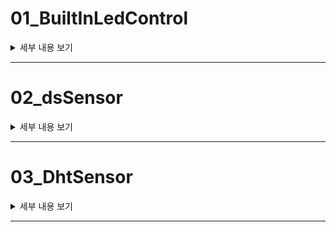 # 01_BuiltInLedControl
<details>
  <summary>세부 내용 보기</summary>

## 목적
이 프로젝트의 목적은 **ESP32 보드가 제대로 작동하는지 확인**하는 것입니다. 이를 위해 **내장된 LED를 제어**하여 **1초 간격**으로 켜고 끄는 동작을 수행합니다. 학생들은 이를 통해 **디지털 출력 제어**와 **기본적인 딜레이 함수**의 사용법을 학습할 수 있습니다.

## 준비물
- **ESP32 개발 보드**
- **USB 케이블** (ESP32와 PC 연결용)
- **Arduino IDE** (코드 작성 및 업로드)

## 코드 설명
이 실습에서는 **ESP32 내장 LED**를 활용하여 간단한 **점멸 제어**를 수행합니다. **GPIO 2번 핀**에 연결된 내장 LED를 **1초마다 켜고 끄는 동작**을 반복하게 됩니다. 이를 통해 ESP32가 **정상적으로 작동하는지** 확인할 수 있습니다.
</details>

---

# 02_dsSensor
<details>
  <summary>세부 내용 보기</summary>

## 목적
이 프로젝트의 목적은 **ESP32와 조도 센서(Cds)**를 이용하여 **주변 빛의 양**을 측정하고, **시리얼 모니터**를 통해 실시간으로 확인하는 것입니다. 조도 센서를 통해 빛이 얼마나 **밝거나 어두운지** 확인할 수 있으며, 이를 기반으로 **조명 제어** 등의 스마트 홈 시스템으로 확장할 수 있습니다.

## 준비물
- **ESP32 개발 보드**
- **조도 센서 (Cds)**
- **점퍼 와이어**
- **USB 케이블** (ESP32와 PC 연결용)
- **Arduino IDE** (코드 작성 및 업로드)

## 코드 설명
- **GPIO 39번 핀**을 사용하여 **조도 센서**의 아날로그 값을 읽어들입니다.
- **시리얼 모니터**를 통해 실시간으로 빛의 강도를 모니터링합니다.
- **delay(1000)**을 사용해 **1초 간격**으로 값을 출력하여 효율적인 모니터링을 구현합니다.
- 읽어들인 아날로그 값(0 ~ 4095)은 **빛의 양**에 따라 변화하며, 값이 **낮을수록 어두운 상태**, 값이 **높을수록 밝은 상태**를 의미합니다.
</details>

---

# 03_DhtSensor
<details>
  <summary>세부 내용 보기</summary>

## 목적
이 프로젝트의 목적은 **ESP32와 DHT11 센서**를 사용하여 **주변 환경의 온도와 습도를 측정**하고, 그 값을 **시리얼 모니터**를 통해 실시간으로 확인하는 것입니다. 이 프로젝트는 **온도와 습도 데이터를 활용한 환경 모니터링** 시스템의 기초가 됩니다.

## 준비물
- **ESP32 개발 보드**
- **DHT11 온습도 센서**
- **점퍼 와이어**
- **USB 케이블** (ESP32와 PC 연결용)
- **Arduino IDE** (코드 작성 및 업로드)
- **DHT 라이브러리** (Arduino IDE에서 설치)

## 코드 설명
- **GPIO 14번 핀**에 연결된 DHT11 센서로부터 **온도**와 **습도** 데이터를 읽어들입니다.
- **dht.readTemperature()** 함수로 온도 값을, **dht.readHumidity()** 함수로 습도 값을 읽습니다.
- 읽어들인 값은 **시리얼 모니터**를 통해 출력되며, **2초 간격**으로 데이터를 갱신합니다.
- DHT11 센서는 **2초 이상의 딜레이**가 필요하므로, 각 데이터 읽기 전 **delay(2000)**을 사용합니다.
- **9600 baud rate**로 시리얼 통신을 설정하여, 읽어들인 데이터를 출력합니다.
</details>

---
